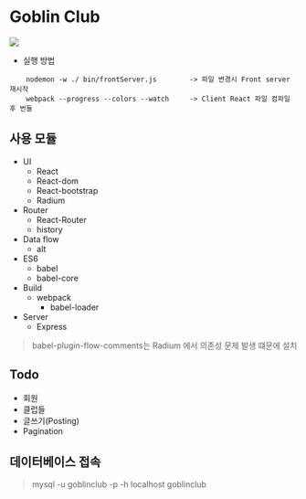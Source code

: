# Goblin Club

![](https://travis-ci.org/GoblinWorld/goblinclub.svg?branch=master)

* 실행 방법

````
    nodemon -w ./ bin/frontServer.js        -> 파일 변경시 Front server 재시작
    webpack --progress --colors --watch     -> Client React 파일 컴파일 후 번들
````

## 사용 모듈

- UI
    - React
    - React-dom
    - React-bootstrap
    - Radium
- Router
    - React-Router
    - history
- Data flow
    - alt
- ES6
    - babel
    - babel-core
- Build
    - webpack
        - babel-loader
- Server
    - Express
    

> babel-plugin-flow-comments는 Radium 에서 의존성 문제 발생 떄문에 설치


## Todo

- 회원
- 클럽들
- 글쓰기(Posting)
- Pagination


## 데이터베이스 접속
> mysql -u goblinclub -p -h localhost goblinclub
